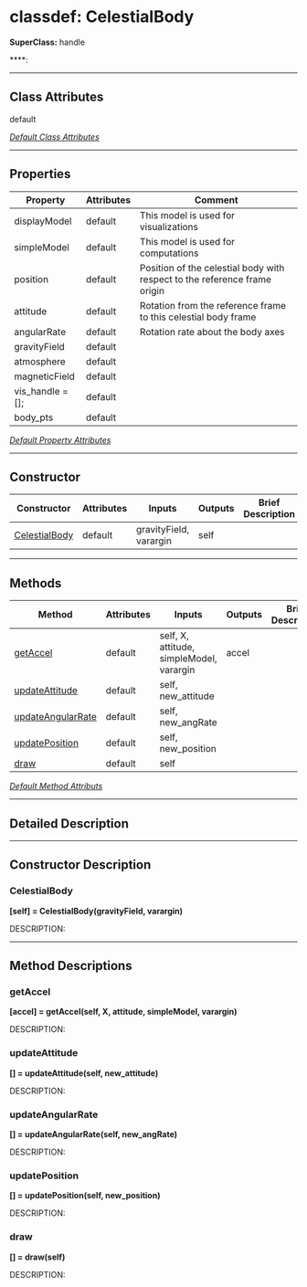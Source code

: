 # classdef: CelestialBody

**SuperClass:** handle

****: 

 ***

## Class Attributes

default

[*Default Class Attributes*](https://www.mathworks.com/help/matlab/matlab_oop/class-attributes.html)

 ***

## Properties

| Property | Attributes  | Comment |
| -------- | ----------- | ------- |
| displayModel | default | This model is used for visualizations |
| simpleModel | default | This model is used for computations |
| position | default | Position of the celestial body with respect to the reference frame origin |
| attitude | default | Rotation from the reference frame to this celestial body frame |
| angularRate | default | Rotation rate about the body axes |
| gravityField | default |  |
| atmosphere | default |  |
| magneticField | default |  |
| vis_handle = []; | default |  |
| body_pts | default |  |

[*Default Property Attributes*](https://www.mathworks.com/help/matlab/matlab_oop/property-attributes.html)

 ***

## Constructor

| Constructor | Attributes | Inputs | Outputs | Brief Description |
| ----------- | ---------- | ------ | ------- | ----------------- |
| [CelestialBody](#celestialbody) | default | gravityField, varargin | self |  |


 ***

## Methods

| Method | Attributes | Inputs | Outputs | Brief Description |
| ------ | ---------- | ------ | ------- | ----------------- |
| [getAccel](#getaccel) | default | self, X, attitude, simpleModel, varargin | accel |  |
| [updateAttitude](#updateattitude) | default | self, new_attitude |  |  |
| [updateAngularRate](#updateangularrate) | default | self, new_angRate |  |  |
| [updatePosition](#updateposition) | default | self, new_position |  |  |
| [draw](#draw) | default | self |  |  |


[*Default Method Attributs*](https://www.mathworks.com/help/matlab/matlab_oop/method-attributes.html)

 ***

## Detailed Description



 ***

## Constructor Description

### CelestialBody

**[self] = CelestialBody(gravityField, varargin)**

DESCRIPTION: 

 ***

## Method Descriptions

### getAccel

**[accel] = getAccel(self, X, attitude, simpleModel, varargin)**

DESCRIPTION: 
### updateAttitude

**[] = updateAttitude(self, new_attitude)**

DESCRIPTION: 
### updateAngularRate

**[] = updateAngularRate(self, new_angRate)**

DESCRIPTION: 
### updatePosition

**[] = updatePosition(self, new_position)**

DESCRIPTION: 
### draw

**[] = draw(self)**

DESCRIPTION: 
